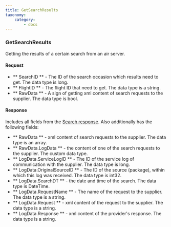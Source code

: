 ```yaml
---
title: GetSearchResults
taxonomy:
    category:
        - docs
---
```


### GetSearchResults

Getting the results of a certain search from an air server.

#### Request

- ** SearchID ** - The ID of the search occasion which results need to get. The data type is long.
- ** FlightID ** - The flight ID that need to get. The data type is a string.
- ** RawData ** - A sign of getting xml content of search requests to the supplier. The data type is bool.

#### Response

Includes all fields from the [Search response](/avia/request/search). Also additionally has the following fields:

- ** RawData ** - xml content of search requests to the supplier. The data type is an array.
- ** RawData.LogData ** - the content of one of the search requests to the supplier. The custom data type.
- ** LogData.ServiceLogID ** - The ID of the service log of communication with the supplier. The data type is long.
- ** LogData.OriginalSourceID ** - The ID of the source (package), within which this log was received. The data type is int32.
- ** LogData.SearchDT ** - the date and time of the search. The data type is DateTime.
- ** LogData.RequestName ** - The name of the request to the supplier. The data type is a string.
- ** LogData.Request ** - xml content of the request to the supplier. The data type is a string.
- ** LogData.Response ** - xml content of the provider's response. The data type is a string.